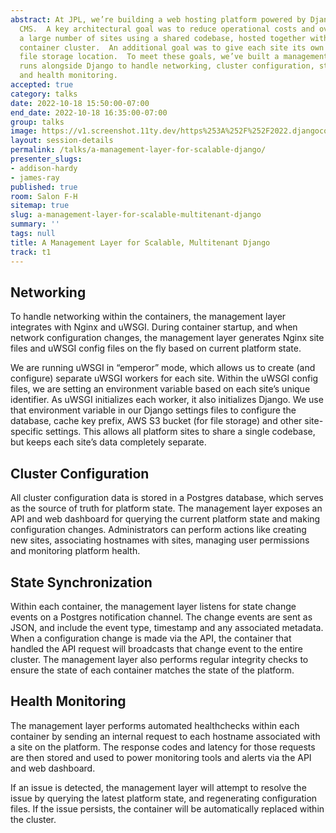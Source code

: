 ```yaml
---
abstract: At JPL, we’re building a web hosting platform powered by Django and Wagtail
  CMS.  A key architectural goal was to reduce operational costs and overhead by running
  a large number of sites using a shared codebase, hosted together within an autoscaling
  container cluster.  An additional goal was to give each site its own database and
  file storage location.  To meet these goals, we’ve built a management layer that
  runs alongside Django to handle networking, cluster configuration, state synchronization
  and health monitoring.
accepted: true
category: talks
date: 2022-10-18 15:50:00-07:00
end_date: 2022-10-18 16:35:00-07:00
group: talks
image: https://v1.screenshot.11ty.dev/https%253A%252F%252F2022.djangocon.us%252Fpresenters%252Faddison-hardy%252Fopengraph%252F
layout: session-details
permalink: /talks/a-management-layer-for-scalable-django/
presenter_slugs:
- addison-hardy
- james-ray
published: true
room: Salon F-H
sitemap: true
slug: a-management-layer-for-scalable-multitenant-django
summary: ''
tags: null
title: A Management Layer for Scalable, Multitenant Django
track: t1
---
```


## Networking

To handle networking within the containers, the management layer integrates with Nginx and uWSGI.  During container startup, and when network configuration changes, the management layer generates Nginx site files and uWSGI config files on the fly based on current platform state.

We are running uWSGI in “emperor” mode, which allows us to create (and configure) separate uWSGI workers for each site.  Within the uWSGI config files, we are setting an environment variable based on each site’s unique identifier.  As uWSGI initializes each worker, it also initializes Django.  We use that environment variable in our Django settings files to configure the database, cache key prefix, AWS S3 bucket (for file storage) and other site-specific settings.  This allows all platform sites to share a single codebase, but keeps each site’s data completely separate.

## Cluster Configuration

All cluster configuration data is stored in a Postgres database, which serves as the source of truth for platform state.  The management layer exposes an API and web dashboard for querying the current platform state and making configuration changes.  Administrators can perform actions like creating new sites, associating hostnames with sites, managing user permissions and monitoring platform health.

## State Synchronization

Within each container, the management layer listens for state change events on a Postgres notification channel.  The change events are sent as JSON, and include the event type, timestamp and any associated metadata.  When a configuration change is made via the API, the container that handled the API request will broadcasts that change event to the entire cluster.  The management layer also performs regular integrity checks to ensure the state of each container matches the state of the platform.

## Health Monitoring

The management layer performs automated healthchecks within each container by sending an internal request to each hostname associated with a site on the platform.  The response codes and latency for those requests are then stored and used to power monitoring tools and alerts via the API and web dashboard.

If an issue is detected, the management layer will attempt to resolve the issue by querying the latest platform state, and regenerating configuration files.  If the issue persists, the container will be automatically replaced within the cluster.
